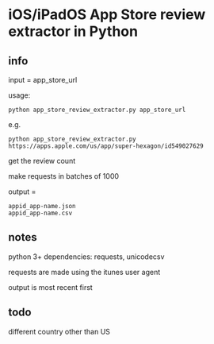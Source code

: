 # iOS/iPadOS App Store review extractor in Python

## info

input = app_store_url

usage:

    python app_store_review_extractor.py app_store_url

e.g.

    python app_store_review_extractor.py https://apps.apple.com/us/app/super-hexagon/id549027629

get the review count

make requests in batches of 1000

output = 

    appid_app-name.json
    appid_app-name.csv

## notes

python 3+ dependencies: requests, unicodecsv

requests are made using the itunes user agent

output is most recent first

## todo

different country other than US

